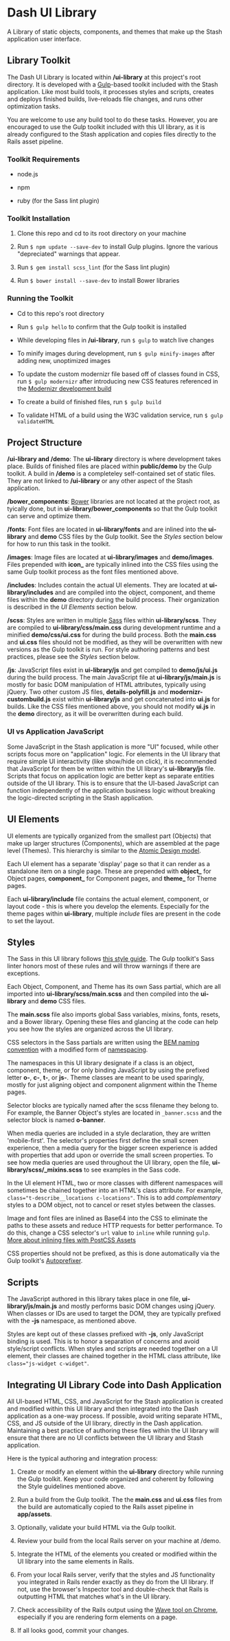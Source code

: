 # Dash UI Library

A Library of static objects, components, and themes that make up the Stash application user interface.

## Library Toolkit

The Dash UI Library is located within **/ui-library** at this project's root directory. It is developed with a [Gulp](http://gulpjs.com)-based toolkit included with the Stash application. Like most build tools, it processes styles and scripts, creates and deploys finished builds, live-reloads file changes, and runs other optimization tasks. 

You are welcome to use any build tool to do these tasks. However, you are encouraged to use the Gulp toolkit included with this UI library, as it is already configured to the Stash application and copies files directly to the Rails asset pipeline.

### Toolkit Requirements

* node.js

* npm

* ruby (for the Sass lint plugin)

### Toolkit Installation

1. Clone this repo and cd to its root directory on your machine

2. Run `$ npm update --save-dev` to install Gulp plugins. Ignore the various "depreciated" warnings that appear.

3. Run `$ gem install scss_lint` (for the Sass lint plugin)

4. Run `$ bower install --save-dev` to install Bower libraries

### Running the Toolkit

* Cd to this repo's root directory

* Run `$ gulp hello` to confirm that the Gulp toolkit is installed

* While developing files in **/ui-library**, run `$ gulp` to watch live changes

* To minify images during development, run `$ gulp minify-images` after adding new, unoptimized images

* To update the custom modernizr file based off of classes found in CSS, run `$ gulp modernizr` after introducing new CSS features referenced in the [Modernizr development build](https://modernizr.com)

* To create a build of finished files, run `$ gulp build`

* To validate HTML of a build using the W3C validation service, run `$ gulp validateHTML`

## Project Structure

**/ui-library and /demo**: The **ui-library** directory is where development takes place. Builds of finished files are placed within **public/demo** by the Gulp toolkit. A build in **/demo** is a completeley self-contained set of static files. They are not linked to **/ui-library** or any other aspect of the Stash application.

**/bower\_components**: [Bower](https://bower.io) libraries are not located at the project root, as tyically done, but in **ui-library/bower_components** so that the Gulp toolkit can serve and optimize them.

**/fonts**: Font files are located in **ui-library/fonts** and are inlined into the **ui-library** and **demo** CSS files by the Gulp toolkit. See the *Styles* section below for how to run this task in the toolkit.

**/images**: Image files are located at **ui-library/images** and **demo/images**. Files prepended with **icon_** are typically inlined into the CSS files using the same Gulp toolkit process as the font files mentioned above.

**/includes**: Includes contain the actual UI elements. They are located at **ui-library/includes** and are compiled into the object, component, and theme files within the **demo** directory during the build process. Their organization is described in the *UI Elements* section below.

**/scss**: Styles are written in multiple [Sass](http://sass-lang.com) files within **ui-library/scss**. They are compiled to **ui-library/css/main.css** during development runtime and a minified **demo/css/ui.css** for during the build process. Both the **main.css** and **ui.css** files should not be modified, as they will be overwritten with new versions as the Gulp toolkit is run. For style authoring patterns and best practices, please see the *Styles* section below.

**/js**: JavaScript files exist in **ui-library/js** and get compiled to **demo/js/ui.js** during the build process. The main JavaScript file at **ui-library/js/main.js** is mostly for basic DOM manipulation of HTML attributes, typically using jQuery. Two other custom JS files, **details-polyfill.js** and **modernizr-custombuild.js** exist within **ui-library/js** and get concatenated into **ui.js** for builds. Like the CSS files mentioned above, you should not modify **ui.js** in the **demo** directory, as it will be overwritten during each build.

### UI vs Application JavaScript

Some JavaScript in the Stash application is more "UI" focused, while other scripts focus more on "application" logic. For elements in the UI library that require simple UI interactivity (like show/hide on click), it is recommended that JavaScript for them be written within the UI library's **ui-library/js** file. Scripts that focus on application logic are better kept as separate entities outside of the UI library. This is to ensure that the UI-based JavaScript can function independently of the application business logic without breaking the logic-directed scripting in the Stash application.

## UI Elements

UI elements are typically organized from the smallest part (Objects) that make up larger structures (Components), which are assembled at the page level (Themes). This hierarchy is similar to the [Atomic Design model](http://bradfrost.com/blog/post/atomic-web-design).

Each UI element has a separate 'display' page so that it can render as a standalone item on a single page. These are prepended with **object\_** for Object pages, **component\_** for Component pages, and **theme\_** for Theme pages.

Each **ui-library/include** file contains the actual element, component, or layout code - this is where you develop the elements. Especially for the theme pages within **ui-library**, multiple *include* files are present in the code to set the layout.

## Styles

The Sass in this UI library follows [this style guide](https://css-tricks.com/sass-style-guide). The Gulp toolkit's Sass linter honors most of these rules and will throw warnings if there are exceptions.

Each Object, Component, and Theme has its own Sass partial, which are all imported into **ui-library/scss/main.scss** and then compiled into the **ui-library** and **demo** CSS files.

The **main.scss** file also imports global Sass variables, mixins, fonts, resets, and a Bower library. Opening these files and glancing at the code can help you see how the styles are organized across the UI library.

CSS selectors in the Sass partials are written using the [BEM naming convention](https://css-tricks.com/bem-101) with a modified form of [namespacing](http://csswizardry.com/2015/03/more-transparent-ui-code-with-namespaces).

The namespaces in this UI library designate if a class is an object, component, theme, or for only binding JavaScript by using the prefixed letter **o-**, **c-**, **t-**, or **js-**. Theme classes are meant to be used sparingly, mostly for just aligning object and component alignment within the Theme pages.

Selector blocks are typically named after the scss filename they belong to. For example, the Banner Object's styles are located in `_banner.scss` and the selector block is named **o-banner**.

When media queries are included in a style declaration, they are written 'mobile-first'. The selector's properties first define the small screen experience, then a media query for the bigger screen experience is added with properties that add upon or override the small screen properties. To see how media queries are used throughout the UI library, open the file, **ui-library/scss/_mixins.scss** to see examples in the Sass code.

In the UI element HTML, two or more classes with different namespaces will sometimes be chained together into an HTML's class attribute. For example, `class="t-describe__locations c-locations"`. This is to add *complementary* styles to a DOM object, not to cancel or reset styles between the classes.

Image and font files are inlined as Base64 into the CSS to eliminate the paths to these assets and reduce HTTP requests for better performance. To do this, change a CSS selector's `url` value to `inline` while running `gulp`. [More about inlining files with PostCSS Assets](https://github.com/assetsjs/postcss-assets#inlining-files)

CSS properties should not be prefixed, as this is done automatically via the Gulp toolkit's [Autoprefixer](https://www.npmjs.com/package/gulp-autoprefixer).

## Scripts

The JavaScript authored in this library takes place in one file, **ui-library/js/main.js** and mostly performs basic DOM changes using jQuery. When classes or IDs are used to target the DOM, they are typically prefixed with the **-js** namespace, as mentioned above.

Styles are kept out of these classes prefixed with **-js**, only JavaScript binding is used. This is to honor a separation of concerns and avoid style/script conflicts. When styles and scripts are needed together on a UI element, their classes are chained together in the HTML class attribute, like `class="js-widget c-widget"`.

## Integrating UI Library Code into Dash Application

All UI-based HTML, CSS, and JavaScript for the Stash application is created and modified within this UI library and then integrated into the Dash application as a one-way process. If possible, avoid writing separate HTML, CSS, and JS outside of the UI library, directly in the Dash application. Maintaining a best practice of authoring these files within the UI library will ensure that there are no UI conflicts between the UI library and Stash application.

Here is the typical authoring and integration process:

1. Create or modify an element within the **ui-library** directory while running the Gulp toolkit. Keep your code organized and coherent by following the Style guidelines mentioned above.

2. Run a build from the Gulp toolkit. The the **main.css** and **ui.css** files from the build are automatically copied to the Rails asset pipeline in **app/assets**.

3. Optionally, validate your build HTML via the Gulp toolkit.

4. Review your build from the local Rails server on your machine at /demo.

5. Integrate the HTML of the elements you created or modified within the UI library into the same elements in Rails.

6. From your local Rails server, verify that the styles and JS functionality you integrated in Rails render exactly as they do from the UI library. If not, use the browser's Inspector tool and double-check that Rails is outputting HTML that matches what's in the UI library.

7. Check accessibility of the Rails output using the [Wave tool on Chrome](http://wave.webaim.org/extension), especially if you are rendering form elements on a page.

8. If all looks good, commit your changes.

